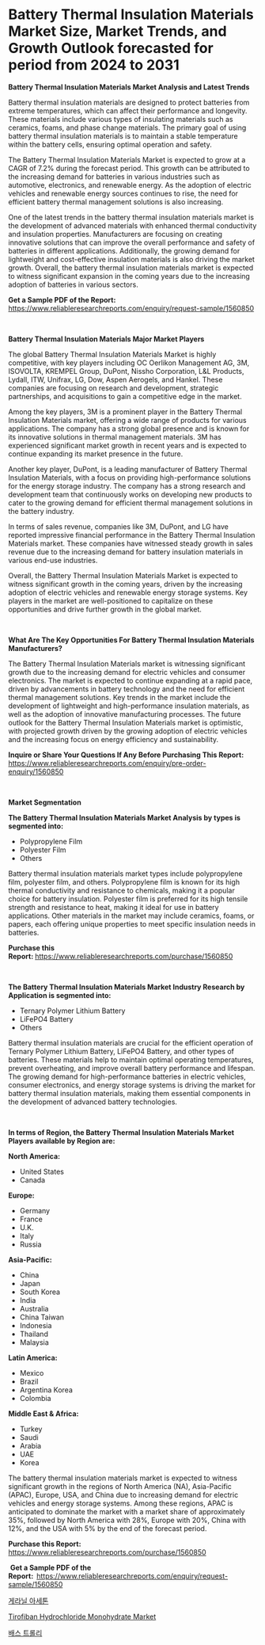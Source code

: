 <p><h1>Battery Thermal Insulation Materials Market Size, Market Trends, and Growth Outlook forecasted for period from 2024 to 2031</h1></p><p><strong>Battery Thermal Insulation Materials Market Analysis and Latest Trends</strong></p>
<p><p>Battery thermal insulation materials are designed to protect batteries from extreme temperatures, which can affect their performance and longevity. These materials include various types of insulating materials such as ceramics, foams, and phase change materials. The primary goal of using battery thermal insulation materials is to maintain a stable temperature within the battery cells, ensuring optimal operation and safety.</p><p>The Battery Thermal Insulation Materials Market is expected to grow at a CAGR of 7.2% during the forecast period. This growth can be attributed to the increasing demand for batteries in various industries such as automotive, electronics, and renewable energy. As the adoption of electric vehicles and renewable energy sources continues to rise, the need for efficient battery thermal management solutions is also increasing.</p><p>One of the latest trends in the battery thermal insulation materials market is the development of advanced materials with enhanced thermal conductivity and insulation properties. Manufacturers are focusing on creating innovative solutions that can improve the overall performance and safety of batteries in different applications. Additionally, the growing demand for lightweight and cost-effective insulation materials is also driving the market growth. Overall, the battery thermal insulation materials market is expected to witness significant expansion in the coming years due to the increasing adoption of batteries in various sectors.</p></p>
<p><strong>Get a Sample PDF of the Report:&nbsp;</strong> <a href="https://www.reliableresearchreports.com/enquiry/request-sample/1560850">https://www.reliableresearchreports.com/enquiry/request-sample/1560850</a></p>
<p>&nbsp;</p>
<p><strong>Battery Thermal Insulation Materials Major Market Players</strong></p>
<p><p>The global Battery Thermal Insulation Materials Market is highly competitive, with key players including OC Oerlikon Management AG, 3M, ISOVOLTA, KREMPEL Group, DuPont, Nissho Corporation, L&L Products, Lydall, ITW, Unifrax, LG, Dow, Aspen Aerogels, and Hankel. These companies are focusing on research and development, strategic partnerships, and acquisitions to gain a competitive edge in the market.</p><p>Among the key players, 3M is a prominent player in the Battery Thermal Insulation Materials market, offering a wide range of products for various applications. The company has a strong global presence and is known for its innovative solutions in thermal management materials. 3M has experienced significant market growth in recent years and is expected to continue expanding its market presence in the future.</p><p>Another key player, DuPont, is a leading manufacturer of Battery Thermal Insulation Materials, with a focus on providing high-performance solutions for the energy storage industry. The company has a strong research and development team that continuously works on developing new products to cater to the growing demand for efficient thermal management solutions in the battery industry.</p><p>In terms of sales revenue, companies like 3M, DuPont, and LG have reported impressive financial performance in the Battery Thermal Insulation Materials market. These companies have witnessed steady growth in sales revenue due to the increasing demand for battery insulation materials in various end-use industries.</p><p>Overall, the Battery Thermal Insulation Materials Market is expected to witness significant growth in the coming years, driven by the increasing adoption of electric vehicles and renewable energy storage systems. Key players in the market are well-positioned to capitalize on these opportunities and drive further growth in the global market.</p></p>
<p>&nbsp;</p>
<p><strong>What Are The Key Opportunities For Battery Thermal Insulation Materials Manufacturers?</strong></p>
<p><p>The Battery Thermal Insulation Materials market is witnessing significant growth due to the increasing demand for electric vehicles and consumer electronics. The market is expected to continue expanding at a rapid pace, driven by advancements in battery technology and the need for efficient thermal management solutions. Key trends in the market include the development of lightweight and high-performance insulation materials, as well as the adoption of innovative manufacturing processes. The future outlook for the Battery Thermal Insulation Materials market is optimistic, with projected growth driven by the growing adoption of electric vehicles and the increasing focus on energy efficiency and sustainability.</p></p>
<p><strong>Inquire or Share Your Questions If Any Before Purchasing This Report:</strong> <a href="https://www.reliableresearchreports.com/enquiry/pre-order-enquiry/1560850">https://www.reliableresearchreports.com/enquiry/pre-order-enquiry/1560850</a></p>
<p>&nbsp;</p>
<p><strong>Market Segmentation</strong></p>
<p><strong>The Battery Thermal Insulation Materials Market Analysis by types is segmented into:</strong></p>
<p><ul><li>Polypropylene Film</li><li>Polyester Film</li><li>Others</li></ul></p>
<p><p>Battery thermal insulation materials market types include polypropylene film, polyester film, and others. Polypropylene film is known for its high thermal conductivity and resistance to chemicals, making it a popular choice for battery insulation. Polyester film is preferred for its high tensile strength and resistance to heat, making it ideal for use in battery applications. Other materials in the market may include ceramics, foams, or papers, each offering unique properties to meet specific insulation needs in batteries.</p></p>
<p><strong>Purchase this Report:&nbsp;</strong><a href="https://www.reliableresearchreports.com/purchase/1560850">https://www.reliableresearchreports.com/purchase/1560850</a></p>
<p>&nbsp;</p>
<p><strong>The Battery Thermal Insulation Materials Market Industry Research by Application is segmented into:</strong></p>
<p><ul><li>Ternary Polymer Lithium Battery</li><li>LiFePO4 Battery</li><li>Others</li></ul></p>
<p><p>Battery thermal insulation materials are crucial for the efficient operation of Ternary Polymer Lithium Battery, LiFePO4 Battery, and other types of batteries. These materials help to maintain optimal operating temperatures, prevent overheating, and improve overall battery performance and lifespan. The growing demand for high-performance batteries in electric vehicles, consumer electronics, and energy storage systems is driving the market for battery thermal insulation materials, making them essential components in the development of advanced battery technologies.</p></p>
<p>&nbsp;</p>
<p><strong>In terms of Region, the Battery Thermal Insulation Materials Market Players available by Region are:</strong></p>
<p>
    <p> <strong> North America: </strong>
        <ul>
            <li>United States</li>
            <li>Canada</li>
        </ul>
        </p> 
    <p> <strong> Europe: </strong>
        <ul>
            <li>Germany</li>
            <li>France</li>
            <li>U.K.</li>
            <li>Italy</li>
            <li>Russia</li>
        </ul>
        </p> 
    <p> <strong> Asia-Pacific: </strong>
        <ul>
            <li>China</li>
            <li>Japan</li>
            <li>South Korea</li>
            <li>India</li>
            <li>Australia</li>
            <li>China Taiwan</li>
            <li>Indonesia</li>
            <li>Thailand</li>
            <li>Malaysia</li>
        </ul>
        </p> 
    <p> <strong> Latin America: </strong>
        <ul>
            <li>Mexico</li>
            <li>Brazil</li>
            <li>Argentina Korea</li>
            <li>Colombia</li>
        </ul>
        </p> 
    <p> <strong> Middle East & Africa: </strong>
        <ul>
            <li>Turkey</li>
            <li>Saudi</li>
            <li>Arabia</li>
            <li>UAE</li>
            <li>Korea</li>
        </ul>
    </p>
    </p>
<p><p>The battery thermal insulation materials market is expected to witness significant growth in the regions of North America (NA), Asia-Pacific (APAC), Europe, USA, and China due to increasing demand for electric vehicles and energy storage systems. Among these regions, APAC is anticipated to dominate the market with a market share of approximately 35%, followed by North America with 28%, Europe with 20%, China with 12%, and the USA with 5% by the end of the forecast period.</p></p>
<p><strong>Purchase this Report: </strong><a href="https://www.reliableresearchreports.com/purchase/1560850">https://www.reliableresearchreports.com/purchase/1560850</a></p>
<p>&nbsp;<strong>Get a Sample PDF of the Report:&nbsp;&nbsp;</strong><a href="https://www.reliableresearchreports.com/enquiry/request-sample/1560850">https://www.reliableresearchreports.com/enquiry/request-sample/1560850</a></p>
<p><strong></strong></p>
<p><p><a href="https://medium.com/@hulk678678/%EA%B2%8C%EB%9E%80%EC%9D%BC-%EB%91%90%EC%84%AC-%EC%8B%9C%EC%9E%A5-%EC%A2%85%EB%A5%98-%EC%9D%91%EC%9A%A9-%EB%B0%8F-%EC%A7%80%EB%A6%AC%EC%97%90-%EB%8C%80%ED%95%9C-%ED%8F%AC%EA%B4%84%EC%A0%81-%ED%8F%89%EA%B0%80-54f03313a2e9">게라닐 아세톤</a></p><p><a href="https://github.com/ruddyyedelwadw/Market-Research-Report-List-1/blob/main/tirofiban-hydrochloride-monohydrate-market.md">Tirofiban Hydrochloride Monohydrate Market</a></p><p><a href="https://medium.com/@cezarymarciniak2022/%EB%AA%A9%EC%9A%95-%EC%88%98%EB%A0%88-%EC%8B%9C%EC%9E%A5-%EB%B6%84%EC%84%9D-%EB%B0%8F-%ED%81%AC%EA%B8%B0-%EC%98%88%EC%B8%A1%EC%9D%80-2024%EB%85%84%EB%B6%80%ED%84%B0-2031%EB%85%84%EA%B9%8C%EC%A7%80%EC%9D%98-%EA%B8%B0%EA%B0%84%EC%9D%84-%EB%8C%80%EC%83%81%EC%9C%BC%EB%A1%9C-%ED%95%A9%EB%8B%88%EB%8B%A4-1bd470b51e8e">배스 트롤리</a></p></p>